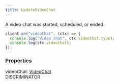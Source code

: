 ```yaml
---
title: UpdateVideoChat
---
```


A video chat was started, scheduled, or ended.

```ts
client.on("videoChat", (ctx) => {
  console.log("Video chat", ctx.videoChat.type);
  console.log(ctx.videoChat);
});
```

### Properties

<div class="flex flex-col gap-3"><div><div class="flex gap-2"><div class="font-mono"><span class="font-bold">videoChat</span><span class="opacity-50">:</span> <a href="/types/videochat"  >VideoChat</a></div><div class="flex items-center"><div class="bg-dbt px-1.5 rounded-md select-none text-fgt text-[10px]">DISCRIMINATOR</div></div></div></div></div>


